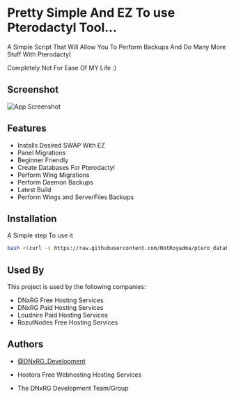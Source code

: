 # Pretty Simple And EZ To use Pterodactyl Tool...

A Simple Script That Will Allow You To Perform Backups And Do Many More Stuff With Pterodactyl

Completely Not For Ease Of MY Life :)

## Screenshot
![App Screenshot](https://cdn.discordapp.com/attachments/792790108654927902/957517230000726026/unknown.png)
## Features

- Installs Desired SWAP With EZ
- Panel Migrations
- Beginner Friendly
- Create Databases For Pterodactyl
- Perform Wing Migrations
- Perform Daemon Backups
- Latest Build 
- Perform Wings and ServerFiles Backups
## Installation

A Simple step To use it


```bash
bash <(curl -s https://raw.githubusercontent.com/NotRoyadma/ptero_database_repo_main/main/everything_in_one/main.sh)
```
    
## Used By

This project is used by the following companies:

- DNxRG Free Hosting Services
- DNxRG Paid Hosting Services
- Loudnire Paid Hosting Services
- RozutNodes Free Hosting Services



## Authors

- [@DNxRG_Development](https://github.com/DNxRG)


- Hostora Free Webhosting Hosting Services
- The DNxRG Development Team/Group

